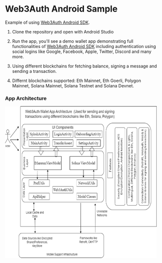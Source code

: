 # Web3Auth Android Sample

Example of using [Web3Auth Android SDK].

1. Clone the repository and open with Android Studio

2. Run the app, you'll see a demo wallet app demonstrating full functionalities
of [Web3Auth Android SDK] including authentication using social logins like Google, Facebook, Apple, Twitter, Discord and many more.
   
3. Using different blockchains for fetching balance, signing a message and sending a transaction.

4. Differnt blockchains supported: Eth Mainnet, Eth Goerli, Polygon Mainnet, Solana Mainnet, Solana Testnet and Solana Devnet. 


### App Architecture

<img height="500" width="500" src="https://github.com/Web3Auth/web3auth-android-sample/blob/master/app/src/debug/assets/Web3Auth-Wallet-Architecture.png" />
   

<!-- Links -->

[web3Auth android sdk]: https://github.com/Web3Auth/web3auth-android-sdk
